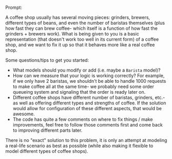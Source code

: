 Prompt:

A coffee shop usually has several moving pieces: grinders, brewers, different types of beans, and even the number of baristas themselves (plus how fast they can brew coffee- which itself is a function of how fast the grinders + brewers work). What is being given to you is a basic representation (that doesn't work too well in its current form) of a coffee shop, and we want to fix it up so that it behaves more like a real coffee shop. 

 
Some questions/tips to get you started:
- What models should you modify or add (i.e. maybe a `Barista` model)?
- How can we measure that your logic is working correctly? For example, if we only have 2 baristas, we shouldn't be able to handle 1000 requests to make coffee all at the same time- we probably need some order queueing system and signaling that the order is ready later on.
- Different coffee shops have different number of baristas, grinders, etc.- as well as offering different types and strengths of coffee. If the solution would allow for configuration of these different aspects, that would be awesome.
- The code has quite a few comments on where to fix things / make improvements, feel free to follow those comments first and come back to improving different parts later.
 
There is no "exact" solution to this problem, it is only an attempt at modeling a real-life scenario as best as possible (while also making it flexible to model different types of coffee shops).

